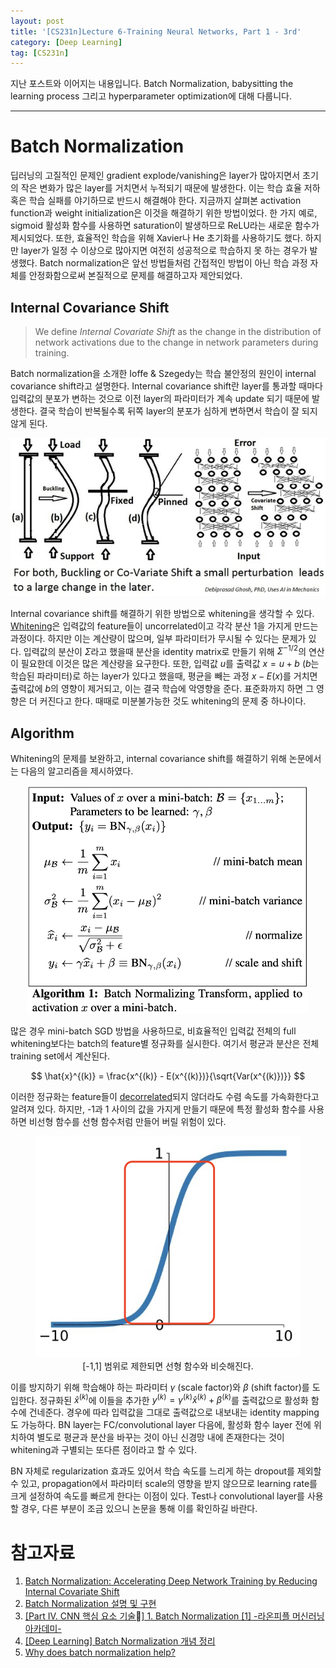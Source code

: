 ```yaml
---
layout: post
title: '[CS231n]Lecture 6-Training Neural Networks, Part 1 - 3rd'
category: [Deep Learning]
tag: [CS231n]
---
```


지난 포스트와 이어지는 내용입니다. Batch Normalization, babysitting the learning process 그리고 hyperparameter optimization에 대해 다룹니다.

---

# Batch Normalization

 딥러닝의 고질적인 문제인 gradient explode/vanishing은 layer가 많아지면서 초기의 작은 변화가 많은 layer를 거치면서 누적되기 때문에 발생한다. 이는 학습 효율 저하 혹은 학습 실패를 야기하므로 반드시 해결해야 한다. 지금까지 살펴본 activation function과 weight initialization은 이것을 해결하기 위한 방법이었다. 한 가지 예로, sigmoid 활성화 함수를 사용하면 saturation이 발생하므로 ReLU라는 새로운 함수가 제시되었다. 또한, 효율적인 학습을 위해 Xavier나 He 초기화를 사용하기도 했다. 하지만 layer가 일정 수 이상으로 많아지면 여전히 성공적으로 학습하지 못 하는 경우가 발생했다. Batch normalization은 앞선 방법들처럼 간접적인 방법이 아닌 학습 과정 자체를 안정화함으로써 본질적으로 문제를 해결하고자 제안되었다.


 ## Internal Covariance Shift


 > We define *Internal Covariate Shift* as the change in the distribution of network activations due to the change in network parameters during training. 

Batch normalization을 소개한 Ioffe & Szegedy는 학습 불안정의 원인이 internal covariance shift라고 설명한다. Internal covariance shift란 layer를 통과할 때마다 입력값의 분포가 변하는 것으로 이전 layer의 파라미터가 계속 update 되기 때문에 발생한다. 결국 학습이 반복될수록 뒤쪽 layer의 분포가 심하게 변하면서 학습이 잘 되지 않게 된다. 

<p align="center">
  <img width="600" src="/public/img/internal_covariance_shift.jpeg">
</p>

Internal covariance shift를 해결하기 위한 방법으로 whitening을 생각할 수 있다. [Whitening](https://en.wikipedia.org/wiki/Whitening_transformation)은 입력값의 feature들이 uncorrelated이고 각각 분산 1을 가지게 만드는 과정이다. 하지만 이는 계산량이 많으며, 일부 파라미터가 무시될 수 있다는 문제가 있다. 입력값의 분산이 $\Sigma$라고 했을때 분산을 identity matrix로 만들기 위해 $\Sigma^{-1/2}$의 연산이 필요한데 이것은 많은 계산량을 요구한다. 또한, 입력값 $u$를 출력값 $x=u+b$ ($b$는 학습된 파라미터)로 하는 layer가 있다고 했을때, 평균을 빼는 과정 $x - E(x)$를 거치면 출력값에 $b$의 영향이 제거되고, 이는 결국 학습에 악영향을 준다. 표준화까지 하면 그 영향은 더 커진다고 한다. 때때로 미분불가능한 것도 whitening의 문제 중 하나이다.


## Algorithm

Whitening의 문제를 보완하고, internal covariance shift를 해결하기 위해 논문에서는 다음의 알고리즘을 제시하였다. 

<p align="center">
  <img width="450" src="/public/img/bn_algorithm.png">
</p>

많은 경우 mini-batch SGD 방법을 사용하므로, 비효율적인 입력값 전체의 full whitening보다는 batch의 feature별 정규화를 실시한다. 여기서 평균과 분산은 전체 training set에서 계산된다.

$$ \hat{x}^{(k)} = \frac{x^{(k)} - E(x^{(k)})}{\sqrt{Var(x^{(k)})}} $$

이러한 정규화는 feature들이 [decorrelated](https://en.wikipedia.org/wiki/Decorrelation)되지 않더라도 수렴 속도를 가속화한다고 알려져 있다. 하지만, -1과 1 사이의 값을 가지게 만들기 때문에 특정 활성화 함수를 사용하면 비선형 함수를 선형 함수처럼 만들어 버릴 위험이 있다.

<figure align="center">
  <img width="450" src="/public/img/sigmoid_box.png">
  <figcaption>[-1,1] 범위로 제한되면 선형 함수와 비슷해진다.</figcaption>
</figure>

이를 방지하기 위해 학습해야 하는 파라미터 $\gamma$ (scale factor)와 $\beta$ (shift factor)를 도입한다. 정규화된 $\hat{x}^{(k)}$에 이들을 추가한 $y^{(k)} = \gamma^{(k)} \hat{x}^{(k)} + \beta^{(k)}$를 출력값으로 활성화 함수에 건네준다. 경우에 따라 입력값을 그대로 출력값으로 내보내는 identity mapping도 가능하다. BN layer는 FC/convolutional layer 다음에, 활성화 함수 layer 전에 위치하여 별도로 평균과 분산을 바꾸는 것이 아닌 신경망 내에 존재한다는 것이 whitening과 구별되는 또다른 점이라고 할 수 있다.

BN 자체로 regularization 효과도 있어서 학습 속도를 느리게 하는 dropout를 제외할 수 있고, propagation에서 파라미터 scale의 영향을 받지 않으므로 learning rate를 크게 설정하여 속도를 빠르게 한다는 이점이 있다. Test나 convolutional layer를 사용할 경우, 다른 부분이 조금 있으니 논문을 통해 이를 확인하길 바란다.



# 참고자료
1. [Batch Normalization: Accelerating Deep Network Training by Reducing Internal Covariate Shift](https://arxiv.org/abs/1502.03167)
2. [Batch Normalization 설명 및 구현](https://shuuki4.wordpress.com/2016/01/13/batch-normalization-설명-및-구현/#comments)
3. [[Part IV. CNN 핵심 요소 기술] 1. Batch Normalization [1] -라온피플 머신러닝 아카데미-](https://m.blog.naver.com/laonple/220808903260)
4. [[Deep Learning] Batch Normalization 개념 정리](https://hcnoh.github.io/2018-11-27-batch-normalization)
5. [Why does batch normalization help?](https://www.quora.com/Why-does-batch-normalization-help)